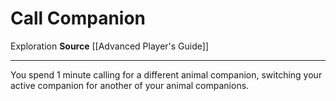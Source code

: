 ﻿---
actions: null
cost: null
element: null
frequency: null
id: '601'
name: Call Companion
rarity: Common
requirement: null
school: null
source: '[[DATABASE/source/Advanced Player''s Guide|Advanced Player''s Guide]]'
trait:
- '[[DATABASE/trait/Exploration|Exploration]]'
trigger: null
type: Action

---
# Call Companion

<span class="item-trait">Exploration</span>
**Source** [[Advanced Player's Guide]]

---
You spend 1 minute calling for a different animal companion, switching your active companion for another of your animal companions.